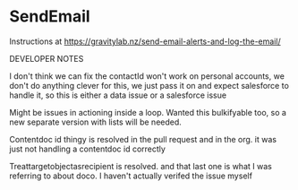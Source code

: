 # SendEmail

Instructions at https://gravitylab.nz/send-email-alerts-and-log-the-email/



DEVELOPER NOTES

I don't think we can fix the contactId won't work on personal accounts, we don't do anything clever for this, we just pass it on and expect salesforce to handle it, so this is either a data issue or a salesforce issue

Might be issues in actioning inside a loop. Wanted this bulkifyable too, so a new separate version with lists will be needed.

Contentdoc id thingy is resolved in the pull request and in the org. it was just not handling a contentdoc id correctly

Treattargetobjectasrecipient is resolved. and that last one is what I was referring to about doco. I haven't actually verifed the issue myself
